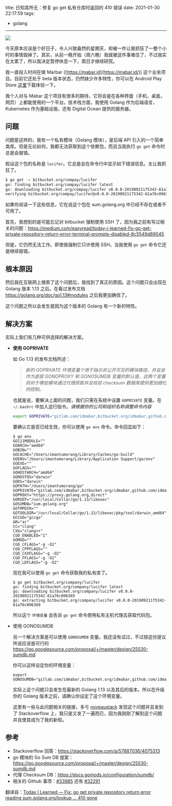 title: 日知其所无：修复 go get 私有仓库时返回的 410 错误
date: 2021-01-30 22:17:59
tags:

- golang

---

![](https://img.zvz.im/imgs/2021/01/a36a3a4d605ce3a9.png)

今天原本应该是个好日子，令人兴致盎然的星期天，却被一件让我抓狂了一整个小时的事情毁掉了。其实，从前一晚开始（周六晚）我就被这件事难住了，不过我实在太累了，所以我决定暂停休息一下，周日才继续研究。

我一直投入时间在做 Marbar ([https://mabar.id](https://mabar.id/)) 这个业余项目。目前它还处于 beta 版本状态，仍然缺少许多特性，你可以在 Android Play Store [这里](http://bit.ly/2mcWvv0)下载体验一下。

我个人对与 Mabar 这个项目有很多的期待，它将会是在各种界面（手机，桌面，网页）上都能使用的一个平台。技术栈方面，我使用 Golang 作为后端语言，Kubernetes 作为基础设施，还有 Digital Ocean 提供的服务器。

## 问题

问题是这样的，我有一个私有模块（Golang 模块），是后端 API 引入的一个简单类库。但是无论如何，我都无法获取到这个依赖包，而且当我执行 `go get` 命令时总是会报错。
<!-- more -->
假设这个包的名称是 `lucifer`。它总是会在命令行中显示如下错误信息。太让我抓狂了。

```bash
$ go get -v bitbucket.org/compay/lucifer
go: finding bitbucket.org/compay/lucifer latest
go: downloading bitbucket.org/compay/lucifer v0.0.0-20190921175342-61a76c096369
verifying bitbucket.org/compay/lucifer@v0.0.0-20190921175342-61a76c096369: bitbucket.org/compay/lucifer@v0.0.0-20190921175342-61a76c096369: reading https://sum.golang.org/lookup/bitbucket.org/compay/lucifer@v0.0.0-20190921175342-61a76c096369: 410 Gone
```

如果你阅读一下这些信息，它在说这个包在 sum.golang.org 中已经不存在或者不可用了。

首先，我想到的是可能忘记对 bitbucket 强制使用 SSH 了，因为我之前有写过相关的问题：https://medium.com/easyread/today-i-learned-fix-go-get-private-repository-return-error-terminal-prompts-disabled-8c5549d89045

但是，它仍然无法工作。即使我强制它只许使用 SSH，当我使用 `go get` 命令它还是继续报错。

## 根本原因

然后我在互联网上搜索了这个问题后，我找到了真正的原因。这个问题只会出现在 Golang 版本 1.13 之后。在看过发布文档 https://golang.org/doc/go1.13#modules 之后我更加确信了。

这个问题之所以会发生是因为这个版本的 Golang 有一个新的特性。

## 解决方案

实际上我们有几种可供选择的解决方案。

* **使用 GOPRIVATE**

  如 Go 1.13 的发布文档所述：

  > *新的 GOPRIVATE 环境变量个用于指示非公开可见的模块路径。并且会作为底层 GONOPROXY 和 GONOSUMDB 变量的默认值，这两个变量则对于哪些模块通过代理获取并且校验 checksum 数据库提供更加细化的控制。*

  也就是说，要解决上面的问题，我们只需在系统中设置 `GOPRIVATE` 变量。在 `~/.bashrc` 中加入这行指令。*请根据你的公司和组织名称调整命令内容*

  ```bash
  export GOPRIVATE="gitlab.com/idmabar,bitbucket.org/idmabar,github.com/idmabar"
  ```

  要确认它是否已经生效，你可以使用 `go env` 命令。命令回显如下：

  ```shell
  $ go env
  GO111MODULE=""
  GOARCH="amd64"
  GOBIN=""
  GOCACHE="/Users/imantumorang/Library/Caches/go-build"
  GOENV="/Users/imantumorang/Library/Application Support/go/env"
  GOEXE=""
  GOFLAGS=""
  GOHOSTARCH="amd64"
  GOHOSTOS="darwin"
  GOOS="darwin"
  GOPATH="/Users/imantumorang/go"
  GOPRIVATE="gitlab.com/idmabar,bitbucket.org/idmabar,github.com/idmabar"
  GOPROXY="https://proxy.golang.org,direct"
  GOROOT="/usr/local/Cellar/go/1.13/libexec"
  GOSUMDB="sum.golang.org"
  GOTMPDIR=""
  GOTOOLDIR="/usr/local/Cellar/go/1.13/libexec/pkg/tool/darwin_amd64"
  GCCGO="gccgo"
  AR="ar"
  CC="clang"
  CXX="clang++"
  CGO_ENABLED="1"
  GOMOD=""
  CGO_CFLAGS="-g -O2"
  CGO_CPPFLAGS=""
  CGO_CXXFLAGS="-g -O2"
  CGO_FFLAGS="-g -O2"
  CGO_LDFLAGS="-g -O2"
  ```

  现在我可以使用 `go get` 命令获取我的私有库了。

  ```shell
  $ go get bitbucket.org/company/lucifer
  go: finding bitbucket.org/company/lucifer latest
  go: downloading bitbucket.org/company/lucifer v0.0.0-20190921175342-61a76c096369
  go: extracting bitbucket.org/company/lucifer v0.0.0-20190921175342-61a76c096369
  ```

  所以这个 `环境变量` 会告诉 `go get` 命令使用私有主机代理去获取代码包。

* 使用 GONOSUMDB

  另一个解决方案是可以使用 `GONOSUMDB` 变量。我还没有试过，不过按这份提议所说应该是可行的 https://go.googlesource.com/proposal/+/master/design/25530-sumdb.md

  你可以这样设定你的环境变量：

  ```shell
  export GONOSUMDB="gitlab.com/idmabar,bitbucket.org/idmabar,github.com/idmabar"
  ```

  实际上这个问题只会发生在最新的 Golang 1.13 以及其后的版本。所以在升级你的 Golang 版本之前，请确认你设定了这个环境变量。

  这里有一些与此问题相关的链接，多亏 [noveaustack](https://stackoverflow.com/users/12052086/noveaustack) 发现这个问题并且发到了 Stackoverflow 上，我只是又发了一遍而已，因为我刚刚了解到这个问题并且使其成为了我的新知。

## 参考

* Stackoverflow 回答：https://stackoverflow.com/a/57887036/4075313
* go 模块的 Go Sum DB 提案：https://go.googlesource.com/proposal/+/master/design/25530-sumdb.md
* 代理 Checksum DB：https://docs.gomods.io/configuration/sumdb/
* 相关的 Github 事项：[#33985](https://github.com/golang/go/issues/33985) 还有 [#32291](https://github.com/golang/go/issues/32291)







翻译自：[Today I Learned — Fix: go get private repository return error reading sum.golang.org/lookup … 410 gone](https://medium.com/mabar/today-i-learned-fix-go-get-private-repository-return-error-reading-sum-golang-org-lookup-93058a058dd8)

